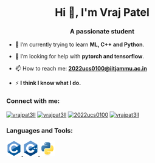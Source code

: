 <h1 align="center">Hi 👋, I'm Vraj Patel</h1>
<h3 align="center">A passionate student</h3>

- 🌱 I’m currently trying to learn **ML, C++ and Python**.

- 🤝 I’m looking for help with **pytorch and tensorflow**.

- 📫 How to reach me: **2022ucs0100@iitjammu.ac.in**

- ⚡ **I think I know what I do.**

<h3 align="left">Connect with me:</h3>
<p align="left">
<a href="https://linkedin.com/in/vrajpat3ll" target="blank"><img align="center" src="https://raw.githubusercontent.com/rahuldkjain/github-profile-readme-generator/master/src/images/icons/Social/linked-in-alt.svg" alt="vrajpat3ll" height="30" width="40" /></a>
<a href="https://instagram.com/vrajpat3ll" target="blank"><img align="center" src="https://raw.githubusercontent.com/rahuldkjain/github-profile-readme-generator/master/src/images/icons/Social/instagram.svg" alt="vrajpat3ll" height="30" width="40" /></a>
<a href="https://www.hackerrank.com/2022ucs0100" target="blank"><img align="center" src="https://raw.githubusercontent.com/rahuldkjain/github-profile-readme-generator/master/src/images/icons/Social/hackerrank.svg" alt="2022ucs0100" height="30" width="40" /></a>
<a href="https://codeforces.com/profile/vrajpat3ll" target="blank"><img align="center" src="https://raw.githubusercontent.com/rahuldkjain/github-profile-readme-generator/master/src/images/icons/Social/codeforces.svg" alt="vrajpat3ll" height="30" width="40" /></a>
</p>

<h3 align="left">Languages and Tools:</h3>
<p align="left"> <a href="https://www.cprogramming.com/" target="_blank" rel="noreferrer"> <img src="https://raw.githubusercontent.com/devicons/devicon/master/icons/c/c-original.svg" alt="c" width="40" height="40"/> </a> <a href="https://www.w3schools.com/cpp/" target="_blank" rel="noreferrer"> <img src="https://raw.githubusercontent.com/devicons/devicon/master/icons/cplusplus/cplusplus-original.svg" alt="cplusplus" width="40" height="40"/> </a> <a href="https://www.python.org" target="_blank" rel="noreferrer"> <img src="https://raw.githubusercontent.com/devicons/devicon/master/icons/python/python-original.svg" alt="python" width="40" height="40"/> </a> </p>
